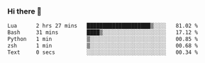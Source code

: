 ### Hi there 👋

<!--
**gustavkrist/gustavkrist** is a ✨ _special_ ✨ repository because its `README.md` (this file) appears on your GitHub profile.

Here are some ideas to get you started:

- 🔭 I’m currently working on ...
- 🌱 I’m currently learning ...
- 👯 I’m looking to collaborate on ...
- 🤔 I’m looking for help with ...
- 💬 Ask me about ...
- 📫 How to reach me: ...
- 😄 Pronouns: ...
- ⚡ Fun fact: ...
-->

<!--START_SECTION:waka-->

```txt
Lua      2 hrs 27 mins   ████████████████████▒░░░░   81.02 %
Bash     31 mins         ████▒░░░░░░░░░░░░░░░░░░░░   17.12 %
Python   1 min           ▒░░░░░░░░░░░░░░░░░░░░░░░░   00.85 %
zsh      1 min           ▒░░░░░░░░░░░░░░░░░░░░░░░░   00.68 %
Text     0 secs          ░░░░░░░░░░░░░░░░░░░░░░░░░   00.34 %
```

<!--END_SECTION:waka-->
